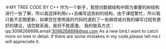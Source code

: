 ＃MY TREE CODE BY C++
作为一个新手，我想对数据结构中颇为重要的树结构进行一些了解，所以我选择利用c++去编写这些树的结构，由于课程繁忙，所以我只能不定期更新，如果您在使用我的代码时遇到了一些麻烦或对我的编写过程有更好的建议，请您联系我，我将不胜感激。
我的联系方式：qq:3098268698,email:3098268698@qq.com
As a new bird,I want to catch more on tree in detail.
If there are some mistakes in my code,please tell me.I will appreciate it.
